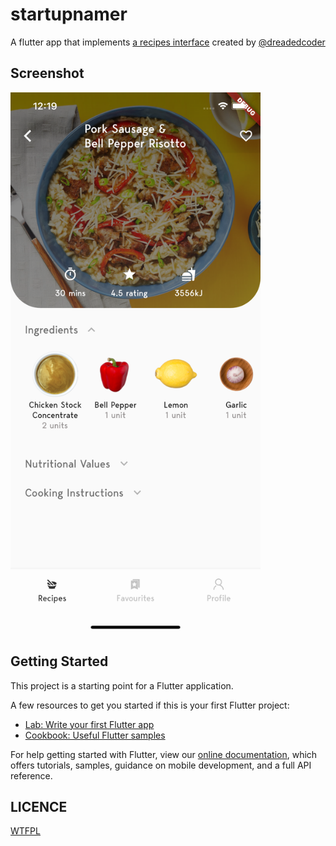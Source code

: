 # startupnamer

A flutter app that implements [a recipes interface](https://www.instagram.com/p/CB4EXLTJqVd/) created by [@dreadedcoder](https://www.instagram.com/thedreadedcoder/)

## Screenshot

<img src="screenshots/screenshot.png" width="400">

## Getting Started

This project is a starting point for a Flutter application.

A few resources to get you started if this is your first Flutter project:

- [Lab: Write your first Flutter app](https://flutter.io/docs/get-started/codelab)
- [Cookbook: Useful Flutter samples](https://flutter.io/docs/cookbook)

For help getting started with Flutter, view our
[online documentation](https://flutter.io/docs), which offers tutorials,
samples, guidance on mobile development, and a full API reference.

## LICENCE

[WTFPL](http://www.wtfpl.net/about/)
